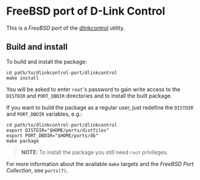FreeBSD port of D-Link Control
==============================
This is a *FreeBSD* port of the [dlinkcontrol][] utility.

Build and install
-----------------
To build and install the package:

```
cd path/to/dlinkcontrol-port/dlinkcontrol
make install
```

You will be asked to enter `root`'s password to gain write access to the
`DISTDIR` and `PORT_DBDIR` directories and to install the built package.

If you want to build the package as a regular user, just redefine the
`DISTDIR` and `PORT_DBDIR` variables, e.g.:

```
cd path/to/dlinkcontrol-port/dlinkcontrol
export DISTDIR="$HOME/ports/distfiles"
export PORT_DBDIR="$HOME/ports/db"
make package
```

> **NOTE:** To install the package you still need `root` privileges.

For more information about the available `make` targets and the *FreeBSD
Port Collection*, see `ports(7)`.


[dlinkcontrol]: https://github.com/fltt/dlinkcontrol

